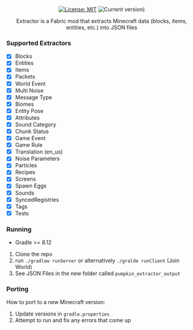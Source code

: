 <div align="center">

[![License: MIT](https://img.shields.io/badge/License-MIT-yellow.svg)](https://opensource.org/licenses/MIT)
![Current version)](https://img.shields.io/badge/current_version-1.21.4-blue)

Extractor is a Fabric mod that extracts Minecraft data (blocks, items, entities, etc.) into JSON files 
</div>

### Supported Extractors
- [x] Blocks
- [x] Entities
- [x] Items
- [x] Packets
- [x] World Event
- [x] Multi Noise
- [x] Message Type
- [x] Biomes
- [x] Entity Pose
- [x] Attributes
- [x] Sound Category
- [x] Chunk Status
- [x] Game Event
- [x] Game Rule
- [x] Translation (en_us)
- [x] Noise Parameters
- [x] Particles
- [x] Recipes
- [x] Screens
- [x] Spawn Eggs
- [x] Sounds
- [x] SyncedRegistries
- [x] Tags
- [x] Tests

### Running
- Gradle >= 8.12

1. Clone the repo
2. run `./gradlew runServer` or alternatively `./gralde runClient` (Join World)
3. See JSON Files in the new folder called `pumpkin_extractor_output`

### Porting 
How to port to a new Minecraft version:
1. Update versions in `gradle.properties` 
2. Attempt to run and fix any errors that come up
